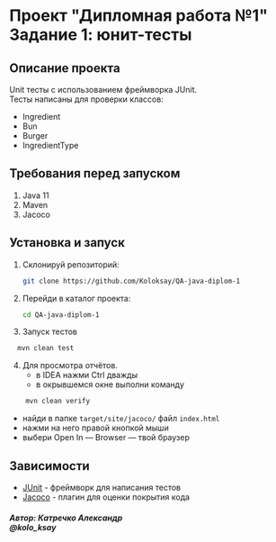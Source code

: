 # Проект "Дипломная работа №1" <br>Задание 1: юнит-тесты

## Описание проекта

Unit тесты с использованием фреймворка JUnit. <br>
Тесты написаны для проверки классов: 
* Ingredient
* Bun
* Burger
* IngredientType

## Требования перед запуском

1. Java 11
2. Maven
3. Jacoco

## Установка и запуск

1. Склонируй репозиторий:

   ```bash
   git clone https://github.com/Koloksay/QA-java-diplom-1
   
2. Перейди в каталог проекта:

   ```bash
   cd QA-java-diplom-1
   
3. Запуск тестов
  ```bash
    mvn clean test
  ```
4. Для просмотра отчётов.
   * в IDEA нажми Ctrl дважды
   * в окрывшемся окне выполни команду
```bash
    mvn clean verify
  ```
   * найди в папке `target/site/jacoco/` файл `index.html`
   * нажми на него правой кнопкой мыши 
   * выбери Open In — Browser — твой браузер

## Зависимости

* [JUnit](https://junit.org/junit4/) - фреймворк для написания тестов
* [Jacoco](https://www.jacoco.org/jacoco/trunk/doc/maven.html) - плагин для оценки покрытия кода

##### Автор: Катречко Александр<br>@kolo_ksay